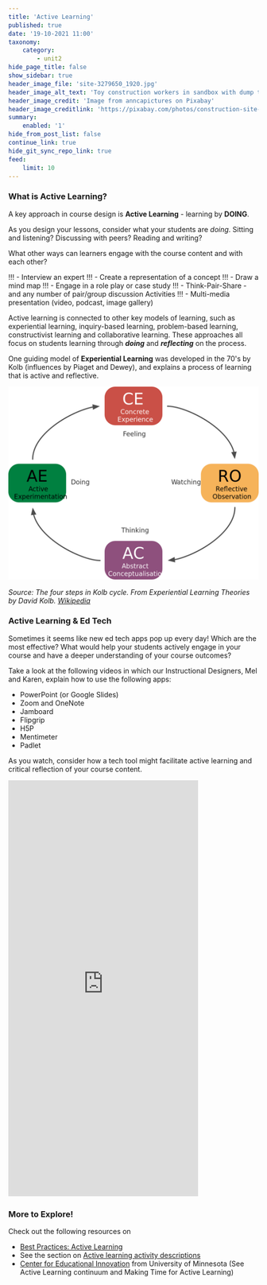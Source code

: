 ```yaml
---
title: 'Active Learning'
published: true
date: '19-10-2021 11:00'
taxonomy:
    category:
        - unit2
hide_page_title: false
show_sidebar: true
header_image_file: 'site-3279650_1920.jpg'
header_image_alt_text: 'Toy construction workers in sandbox with dump truck'
header_image_credit: 'Image from anncapictures on Pixabay'
header_image_creditlink: 'https://pixabay.com/photos/construction-site-construction-worker-3279650/'
summary:
    enabled: '1'
hide_from_post_list: false
continue_link: true
hide_git_sync_repo_link: true
feed:
    limit: 10
---
```



### What is Active Learning?
A key approach in course design is **Active Learning** - learning by **DOING**.  

As you design your lessons, consider what your students are *doing*.  Sitting and listening? Discussing with peers? Reading and writing?

What other ways can learners engage with the course content and with each other?

!!! - Interview an expert
!!! - Create a representation of a concept
!!! - Draw a mind map
!!! - Engage in a role play or case study
!!! - Think-Pair-Share - and any number of pair/group discussion Activities
!!! - Multi-media presentation (video, podcast, image gallery)


Active learning is connected to other key models of learning, such as experiential learning, inquiry-based learning, problem-based learning, constructivist learning and collaborative learning. These approaches all focus on students learning through ***doing*** and ***reflecting*** on the process.

One guiding model of **Experiential Learning** was developed in the 70's by Kolb (influences by Piaget and Dewey), and explains a process of learning that is active and reflective.

![](1280px-The_Four_Steps_in_Kolb_Cycle.svg.png)

*Source: The four steps in Kolb cycle. From Experiential Learning Theories by David Kolb. [Wikipedia](https://en.wikipedia.org/wiki/File:The_Four_Steps_in_Kolb_Cycle.svg)*


### Active Learning & Ed Tech
Sometimes it seems like new ed tech apps pop up every day!  Which are the most effective?  What would help your students actively engage in your course and have a deeper understanding of your course outcomes?

Take a look at the following videos in which our Instructional Designers, Mel and Karen, explain how to use the following apps:
- PowerPoint (or Google Slides)
- Zoom and OneNote
- Jamboard
- Flipgrip
- H5P
- Mentimeter
- Padlet

As you watch, consider how a tech tool might facilitate active learning and critical reflection of your course content.

<iframe src="https://create.twu.ca/h5p/wp-admin/admin-ajax.php?action=h5p_embed&id=253" width="382" height="837" frameborder="0" allowfullscreen="allowfullscreen"></iframe><script src="https://create.twu.ca/h5p/wp-content/plugins/h5p/h5p-php-library/js/h5p-resizer.js" charset="UTF-8"></script>


### More to Explore!
Check out the following resources on
- [Best Practices: Active Learning](https://www.nyu.edu/faculty/teaching-and-learning-resources/strategies-for-teaching-with-tech/best-practices-active-learning.html)
- See the section on [Active learning activity descriptions](https://teaching.uwo.ca/teaching/learning/active-learning.html)
- [Center for Educational Innovation](https://cei.umn.edu/active-learning) from University of Minnesota (See Active Learning continuum and Making Time for Active Learning)
